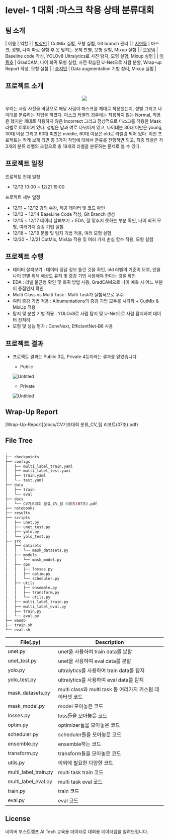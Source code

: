# level- 1 대회 :마스크 착용 상태 분류대회

## 팀 소개
| 이름 | 역할 |
| [박상언](https://github.com/PSangEon) | CutMix 실험, 모형 실험, Git branch 관리 |
| [지현동](https://github.com/tolfromj) | 마스크, 성별, 나이 따로 실험 후 못 맞히는 문제 판별, 모형 실험, Mixup 실험 |
| [오왕택](https://github.com/ohkingtaek) | Baseline code 작성, YOLOv8 Ultralytics로 사진 탐지, 모형 실험, Mixup 실험 |
| [이동호](https://github.com/as9786) | GradCAM, 나이 회귀 모형 실험, 사전 학습된 U-Net으로 사람 분할, Wrap-up Report 작성, 모형 실험 |
| [송지민](https://github.com/Remiing) | Data augmentation 기법 정리, Mixup 실험 |

## 프로젝트 소개
<p align="center">
<img src="https://github.com/boostcampaitech6/level1-imageclassification-cv-07/assets/49676680/f97949b9-ee29-4884-acd5-dd6e9e52b8b1">
</p>

우리는 사람 사진을 바탕으로 해당 사람이 마스크를 제대로 착용했는지, 성별 그리고 나이대를 분류하는 작업을 하였다. 마스크 라벨의 경우에는 착용하지 않는 Normal, 착용은 했지만 제대로 착용하지 않은 Incorrect 그리고 정상적으로 마스크를 착용한 Mask 라벨로 이루어져 있다. 성별은 남과 여로 나뉘어져 있고, 나이대는 30대 미만은 young, 30대 이상 그리고 60대 미만은 middle, 60대 이상은 old로 라벨링 되어 있다. 이번 프로젝트는 작게 보게 되면 총 3가지 작업에 대해서 분류를 진행하면 되고, 최종 라벨은 각 3개의 분류 라벨의 조합으로 총 18개의 라벨을 분류하는 문제로 볼 수 있다. 

## 프로젝트 일정
프로젝트 전체 일정
- 12/13 10:00 ~ 12/21 19:00

프로젝트 세부 일정
- 12/11 ~ 12/12 강의 수강, 제공 데이터 및 코드 확인
- 12/13 ~ 12/14 BaseLine Code 작성, Git Branch 생성
- 12/15 ~ 12/17 데이터 살펴보기 + EDA, 잘 맞추지 못하는 부분 확인, 나이 회귀 모형, 여러가지 증강 기법 실험
- 12/18 ~ 12/19 분할 및 탐지 기법 적용, 여러 모형 실험
- 12/20 ~ 12/21 CutMix, MixUp 적용 및 여러 가지 손실 함수 적용, 모형 실험

## 프로젝트 수행
- 데이터 살펴보기 : 데이터 정답 정보 틀린 것을 확인, old 라벨의 기준이 모호, 인물 나이 판별 위해 해상도 유지 및 증강 기법 사용해야 한다는 것을 확인
- EDA : 라벨 불균형 확인 및 회귀 방법 사용, GradCAM으로 나이 예측 시 어느 부분이 중점인지 확인
- Multi Class vs Multi Task : Multi Task가 실험적으로 우수
- 여러 증강 기법 적용 : Albumentations의 증강 기법 모두를 시각화 + CutMix & MixUp 적용
- 탐지 및 분할 기법 적용 : YOLOv8로 사람 탐지 및 U-Net으로 사람 탐지하여 데이터 전처리
- 모형 및 성능 평가 : ConvNext, EfficientNet-B6 사용

## 프로젝트 결과
- 프로젝트 결과는 Public 3등, Private 4등이라는 결과를 얻었습니다.
    - Public

    ![Untitled](https://github.com/boostcampaitech6/level1-imageclassification-cv-07/assets/49676680/96f1a617-7b87-424a-b836-87826343dcb4)

    - Private

    ![Untitled](https://github.com/boostcampaitech6/level1-imageclassification-cv-07/assets/49676680/0faabd4a-bd8f-43fb-b530-60cded8c1ca5)

## Wrap-Up Report

[Wrap-Up-Report](docs/CV기초대회 분류_CV_팀 리포트(07조).pdf) 

## File Tree

```bash
.
├── checkpoints
├── configs
│   ├── multi_label_train.yaml
│   ├── multi_label_test.yaml
│   ├── train.yaml
│   └── test.yaml
├── data
│   ├── train
│   └── eval
├── docs
│   └── CV기초대회 분류_CV_팀 리포트(07조).pdf
├── notebooks
├── results
├── scripts
│   ├── unet.py
│   ├── unet_test.py
│   ├── yolo.py
│   └── yolo_test.py
├── src
│   ├── datasets
│   │   └── mask_datasets.py
│   ├── models
│   │   └── mask_model.py
│   ├── ops
│   │   ├── losses.py
│   │   ├── optim.py
│   │   └── scheduler.py
│   ├── utils
│   │   ├── ensemble.py
│   │   ├── transform.py
│   │   └── utils.py
│   ├── multi_label_train.py
│   ├── multi_label_eval.py
│   ├── train.py
│   └── eval.py
├── wandb
├── train.sh
└── eval.sh
```

| File(.py) | Description |
| --- | --- |
| unet.py | unet을 사용하여 train data를 분할 |
| unet_test.py | unet을 사용하여 eval data를 분할 |
| yolo.py | ultralytics를 사용하여 train data를 탐지 |
| yolo_test.py | ultralytics를 사용하여 eval data를 탐지 |
| mask_datasets.py | multi class와 multi task 등 여러가지 커스텀 데이터셋 코드 |
| mask_model.py | model 모아놓은 코드 |
| losses.py | loss들을 모아놓은 코드 |
| optim.py | optimizer들을 모아놓은 코드 |
| scheduler.py | scheduler들을 모아놓은 코드 |
| ensemble.py | ensemble하는 코드 |
| transform.py | transform들을 모아놓은 코드 |
| utils.py | 이외에 필요한 다양한 코드 |
| multi_label_train.py | multi task train 코드 |
| multi_label_eval.py | multi task eval 코드 |
| train.py | train 코드 |
| eval.py | eval 코드 |

## License
네이버 부스트캠프 AI Tech 교육용 데이터로 대회용 데이터임을 알려드립니다.